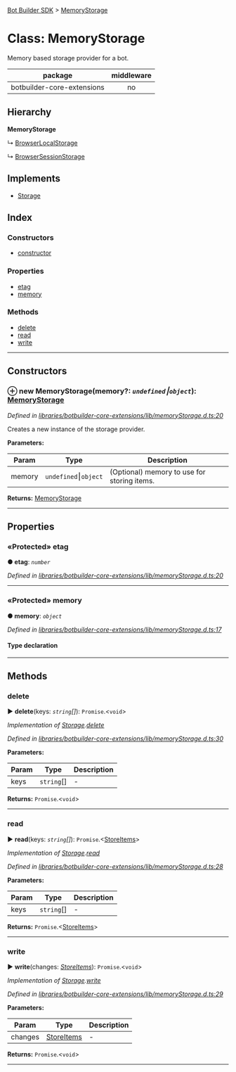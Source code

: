 [Bot Builder SDK](../README.md) > [MemoryStorage](../classes/botbuilder.memorystorage.md)



# Class: MemoryStorage


Memory based storage provider for a bot.

<table>

<thead>

<tr>

<th>package</th>

<th style="text-align:center">middleware</th>

</tr>

</thead>

<tbody>

<tr>

<td>botbuilder-core-extensions</td>

<td style="text-align:center">no</td>

</tr>

</tbody>

</table>

## Hierarchy

**MemoryStorage**

↳  [BrowserLocalStorage](botbuilder.browserlocalstorage.md)




↳  [BrowserSessionStorage](botbuilder.browsersessionstorage.md)








## Implements

* [Storage](../interfaces/botbuilder.storage.md)

## Index

### Constructors

* [constructor](botbuilder.memorystorage.md#constructor)


### Properties

* [etag](botbuilder.memorystorage.md#etag)
* [memory](botbuilder.memorystorage.md#memory)


### Methods

* [delete](botbuilder.memorystorage.md#delete)
* [read](botbuilder.memorystorage.md#read)
* [write](botbuilder.memorystorage.md#write)



---
## Constructors
<a id="constructor"></a>


### ⊕ **new MemoryStorage**(memory?: *`undefined`⎮`object`*): [MemoryStorage](botbuilder.memorystorage.md)


*Defined in [libraries/botbuilder-core-extensions/lib/memoryStorage.d.ts:20](https://github.com/Microsoft/botbuilder-js/blob/3840892/libraries/botbuilder-core-extensions/lib/memoryStorage.d.ts#L20)*



Creates a new instance of the storage provider.


**Parameters:**

| Param | Type | Description |
| ------ | ------ | ------ |
| memory | `undefined`⎮`object`   |  (Optional) memory to use for storing items. |





**Returns:** [MemoryStorage](botbuilder.memorystorage.md)

---


## Properties
<a id="etag"></a>

### «Protected» etag

**●  etag**:  *`number`* 

*Defined in [libraries/botbuilder-core-extensions/lib/memoryStorage.d.ts:20](https://github.com/Microsoft/botbuilder-js/blob/3840892/libraries/botbuilder-core-extensions/lib/memoryStorage.d.ts#L20)*





___

<a id="memory"></a>

### «Protected» memory

**●  memory**:  *`object`* 

*Defined in [libraries/botbuilder-core-extensions/lib/memoryStorage.d.ts:17](https://github.com/Microsoft/botbuilder-js/blob/3840892/libraries/botbuilder-core-extensions/lib/memoryStorage.d.ts#L17)*


#### Type declaration


[k: `string`]: `string`






___


## Methods
<a id="delete"></a>

###  delete

► **delete**(keys: *`string`[]*): `Promise`.<`void`>



*Implementation of [Storage](../interfaces/botbuilder.storage.md).[delete](../interfaces/botbuilder.storage.md#delete)*

*Defined in [libraries/botbuilder-core-extensions/lib/memoryStorage.d.ts:30](https://github.com/Microsoft/botbuilder-js/blob/3840892/libraries/botbuilder-core-extensions/lib/memoryStorage.d.ts#L30)*



**Parameters:**

| Param | Type | Description |
| ------ | ------ | ------ |
| keys | `string`[]   |  - |





**Returns:** `Promise`.<`void`>





___

<a id="read"></a>

###  read

► **read**(keys: *`string`[]*): `Promise`.<[StoreItems](../interfaces/botbuilder.storeitems.md)>



*Implementation of [Storage](../interfaces/botbuilder.storage.md).[read](../interfaces/botbuilder.storage.md#read)*

*Defined in [libraries/botbuilder-core-extensions/lib/memoryStorage.d.ts:28](https://github.com/Microsoft/botbuilder-js/blob/3840892/libraries/botbuilder-core-extensions/lib/memoryStorage.d.ts#L28)*



**Parameters:**

| Param | Type | Description |
| ------ | ------ | ------ |
| keys | `string`[]   |  - |





**Returns:** `Promise`.<[StoreItems](../interfaces/botbuilder.storeitems.md)>





___

<a id="write"></a>

###  write

► **write**(changes: *[StoreItems](../interfaces/botbuilder.storeitems.md)*): `Promise`.<`void`>



*Implementation of [Storage](../interfaces/botbuilder.storage.md).[write](../interfaces/botbuilder.storage.md#write)*

*Defined in [libraries/botbuilder-core-extensions/lib/memoryStorage.d.ts:29](https://github.com/Microsoft/botbuilder-js/blob/3840892/libraries/botbuilder-core-extensions/lib/memoryStorage.d.ts#L29)*



**Parameters:**

| Param | Type | Description |
| ------ | ------ | ------ |
| changes | [StoreItems](../interfaces/botbuilder.storeitems.md)   |  - |





**Returns:** `Promise`.<`void`>





___


